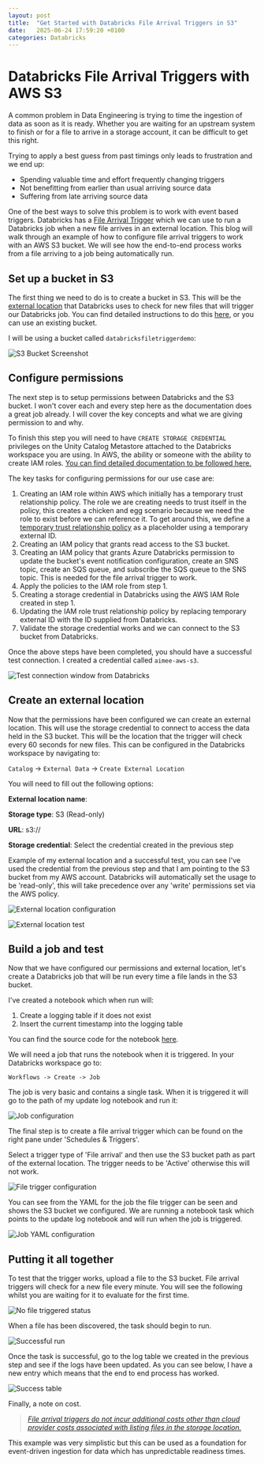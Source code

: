 ```yaml
---
layout: post 
title:  "Get Started with Databricks File Arrival Triggers in S3"
date:   2025-06-24 17:59:20 +0100
categories: Databricks
---
```

# Databricks File Arrival Triggers with AWS S3

A common problem in Data Engineering is trying to time the ingestion of data as soon as it is ready. Whether you are waiting for an upstream system to finish or for a file to arrive in a storage account, it can be difficult to get this right.

Trying to apply a best guess from past timings only leads to frustration and we end up:

- Spending valuable time and effort frequently changing triggers
- Not benefitting from earlier than usual arriving source data
- Suffering from late arriving source data

One of the best ways to solve this problem is to work with event based triggers. Databricks has a [File Arrival Trigger](https://docs.databricks.com/aws/en/jobs/file-arrival-triggers) which we can use to run a Databricks job when a new file arrives in an external location. This blog will walk through an example of how to configure file arrival triggers to work with an AWS S3 bucket. We will see how the end-to-end process works from a file arriving to a job being automatically run.

## Set up a bucket in S3

The first thing we need to do is to create a bucket in S3. This will be the [external location](https://docs.databricks.com/aws/en/sql/language-manual/sql-ref-external-locations) that Databricks uses to check for new files that will trigger our Databricks job. You can find detailed instructions to do this [here](https://docs.databricks.com/aws/en/sql/language-manual/sql-ref-external-locations), or you can use an existing bucket.

I will be using a bucket called `databricksfiletriggerdemo`:

![S3 Bucket Screenshot](/images/filearrivaltriggers/01S3Bucket.png)

## Configure permissions

The next step is to setup permissions between Databricks and the S3 bucket. I won't cover each and every step here as the documentation does a great job already. I will cover the key concepts and what we are giving permission to and why.

To finish this step you will need to have `CREATE STORAGE CREDENTIAL` privileges on the Unity Catalog Metastore attached to the Databricks workspace you are using. In AWS, the ability or someone with the ability to create IAM roles. [You can find detailed documentation to be followed here.](https://learn.microsoft.com/en-us/azure/databricks/connect/unity-catalog/cloud-storage/storage-credentials-s3)

The key tasks for configuring permissions for our use case are:

1. Creating an IAM role within AWS which initially has a temporary trust relationship policy. The role we are creating needs to trust itself in the policy, this creates a chicken and egg scenario because we need the role to exist before we can reference it. To get around this, we define a [temporary trust relationship policy](https://learn.microsoft.com/en-us/azure/databricks/connect/unity-catalog/cloud-storage/storage-credentials-s3#self-assuming-block) as a placeholder using a temporary external ID.
2. Creating an IAM policy that grants read access to the S3 bucket.
3. Creating an IAM policy that grants Azure Databricks permission to update the bucket's event notification configuration, create an SNS topic, create an SQS queue, and subscribe the SQS queue to the SNS topic. This is needed for the file arrival trigger to work.
4. Apply the policies to the IAM role from step 1.
5. Creating a storage credential in Databricks using the AWS IAM Role created in step 1.
6. Updating the IAM role trust relationship policy by replacing temporary external ID with the ID supplied from Databricks.
7. Validate the storage credential works and we can connect to the S3 bucket from Databricks.

Once the above steps have been completed, you should have a successful test connection. I created a credential called `aimee-aws-s3`.

![Test connection window from Databricks](/images/filearrivaltriggers/02testcredential.png)

## Create an external location

Now that the permissions have been configured we can create an external location. This will use the storage credential to connect to access the data held in the S3 bucket. This will be the location that the trigger will check every 60 seconds for new files. This can be configured in the Databricks workspace by navigating to:

`Catalog` -> `External Data` -> `Create External Location`

You will need to fill out the following options:

**External location name**: <Pick a name>

**Storage type**: S3 (Read-only)

**URL**: s3://<bucket-path>

**Storage credential**: Select the credential created in the previous step

Example of my external location and a successful test, you can see I've used the credential from the previous step and that I am pointing to the S3 bucket from my AWS account. Databricks will automatically set the usage to be 'read-only', this will take precedence over any 'write' permissions set via the AWS policy.

![External location configuration](/images/filearrivaltriggers/03externallocation.png)

![External location test](/images/filearrivaltriggers/04externallocationtest.png)

## Build a job and test

Now that we have configured our permissions and external location, let's create a Databricks job that will be run every time a file lands in the S3 bucket.

I've created a notebook which when run will:

1. Create a logging table if it does not exist
2. Insert the current timestamp into the logging table

You can find the source code for the notebook [here](https://gist.github.com/aejohnson1/e21166dfe843ee0d5e878540ad8f55db).

We will need a job that runs the notebook when it is triggered. In your Databricks workspace go to:

`Workflows -> Create -> Job`

The job is very basic and contains a single task. When it is triggered it will go to the path of my update log notebook and run it:

![Job configuration](/images/filearrivaltriggers/06job.png)

The final step is to create a file arrival trigger which can be found on the right pane under 'Schedules & Triggers'.

Select a trigger type of 'File arrival' and then use the S3 bucket path as part of the external location. The trigger needs to be 'Active' otherwise this will not work.

![File trigger configuration](/images/filearrivaltriggers/07filetrigger.png)

You can see from the YAML for the job the file trigger can be seen and shows the S3 bucket we configured. We are running a notebook task which points to the update log notebook and will run when the job is triggered.

![Job YAML configuration](/images/filearrivaltriggers/05jobyaml.png)

## Putting it all together

To test that the trigger works, upload a file to the S3 bucket. File arrival triggers will check for a new file every minute. You will see the following whilst you are waiting for it to evaluate for the first time.

![No file triggered status](images/filearrivaltriggers/08nofiletriggered.png)

When a file has been discovered, the task should begin to run.

![Successful run](/images/filearrivaltriggers/09successfulrun.png)

Once the task is successful, go to the log table we created in the previous step and see if the logs have been updated. As you can see below, I have a new entry which means that the end to end process has worked.

![Success table](/images/filearrivaltriggers/10successtable.png)

Finally, a note on cost.

> *[File arrival triggers do not incur additional costs other than cloud provider costs associated with listing files in the storage location.](https://learn.microsoft.com/en-us/azure/databricks/jobs/file-arrival-triggers)*

This example was very simplistic but this can be used as a foundation for event-driven ingestion for data which has unpredictable readiness times.
